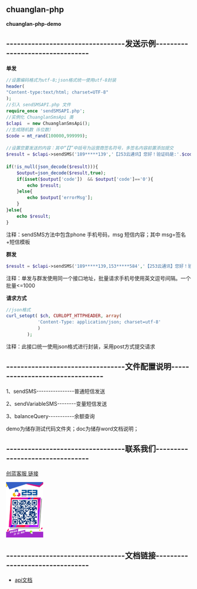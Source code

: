 ## chuanglan-php
**chuanglan-php-demo**



## ---------------------------------发送示例--------------------------------

**单发**
```php
//设置编码格式为utf-8;json格式统一使用utf-8封装
header(
"Content-type:text/html; charset=UTF-8"
);
//引入 sendSMSAPI.php 文件
require_once 'sendSMSAPI.php';
//实例化 ChuanglanSmsApi 类
$clapi  = new ChuanglanSmsApi();
//生成随机数（6位数）
$code = mt_rand(100000,999999);

//设置您要发送的内容：其中“【】”中括号为运营商签名符号，多签名内容前置添加提交
$result = $clapi->sendSMS('189*****139','【253云通讯】您好！验证码是:'.$code);

if(!is_null(json_decode($result))){
	$output=json_decode($result,true);
	if(isset($output['code'])  && $output['code']=='0'){
		echo $result;
	}else{	
		echo $output['errorMsg'];
	}
}else{
	echo $result; 
}
```
注释：sendSMS方法中包含phone 手机号码，msg 短信内容；其中 msg=签名+短信模板


**群发**
 ```php
$result = $clapi->sendSMS('189*****139,153*****584','【253云通讯】您好！验证码是:'.$code);
```
注释：单发与群发使用同一个接口地址，批量请求手机号使用英文逗号间隔。一个批量<=1000

**请求方式**
```php
//json格式
curl_setopt( $ch, CURLOPT_HTTPHEADER, array(
			'Content-Type: application/json; charset=utf-8'   
			)
		);
```
注释：此接口统一使用json格式进行封装，采用post方式提交请求


## ---------------------------------文件配置说明--------------------------------

1、sendSMS----------------普通短信发送

2、sendVariableSMS--------变量短信发送 

3、balanceQuery-----------余额查询

demo为储存测试代码文件夹；doc为储存word文档说明；



## ---------------------------------联系我们--------------------------------


[创蓝客服 链接](https://kefu253.udesk.cn/im_client/?web_plugin_id=47820={"name":"github"})


<img src="doc/kefu.jpg" width="20%" alt="创蓝客服"/>



## ---------------------------------文档链接--------------------------------
- [api文档](https://www.253.com/#/document/api_doc/zz)
